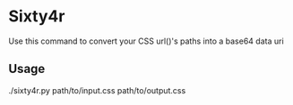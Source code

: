 # Sixty4r

Use this command to convert your CSS url()'s paths into a base64 data uri

## Usage

./sixty4r.py path/to/input.css path/to/output.css
